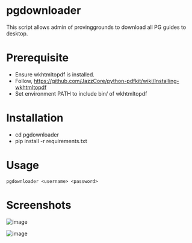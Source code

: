 # pgdownloader
This script allows admin of provinggrounds to download all PG guides to desktop.

# Prerequisite
- Ensure wkhtmltopdf is installed. 
- Follow, https://github.com/JazzCore/python-pdfkit/wiki/Installing-wkhtmltopdf
- Set environment PATH to include bin/ of wkhtmltopdf

# Installation
- cd pgdownloader
- pip install -r requirements.txt

# Usage
```
pgdownloader <username> <password>
```

# Screenshots
![image](https://user-images.githubusercontent.com/7576046/121468013-b7ea9100-c9ec-11eb-8b28-6bcd7440d5c7.png)

![image](https://user-images.githubusercontent.com/7576046/121468349-3b0be700-c9ed-11eb-9c8d-95dd65fc781f.png)
